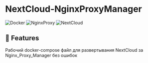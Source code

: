 # NextCloud-NginxProxyManager



![Docker](https://img.shields.io/badge/Docker-Compose-blue?style=for-the-badge&logoSize=50&labelColor=blue&color=black)
![NginxProxy](https://img.shields.io/badge/Nginx-Proxy-Manager?style=for-the-badge&logoSize=50&labelColor=orange&color=purple) 
![NextCloud](https://img.shields.io/badge/NextCloud-blue?style=for-the-badge&logoSize=50&labelColor=blue&color=blue)


## 🚀 Features
Рабочий docker-compose файл для развертывания NextCloud за Nginx_Proxy_Manager без ошибок
